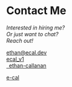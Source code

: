<div id="contact">

# Contact Me

_Interested in hiring me?_ \
_Or just want to chat?_ \
_Reach out!_

[<i class="fa fa-envelope"></i> ethan@ecal.dev](mailto:ethan@ecal.dev) \
[<i class="fa-brands fa-x-twitter"></i> ecal_v1](https://x.com/ecal_v1) \
[<i class="fa-brands fa-linkedin"></i> ethan-callanan](https://linkedin.com/in/ethan-callanan)

[<i class="fa-brands fa-github"></i> e-cal](https://github.com/e-cal)

</div>

